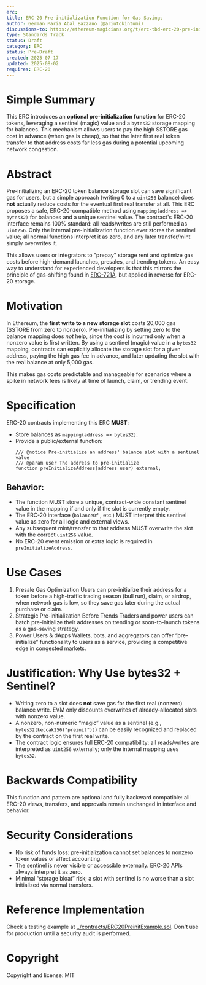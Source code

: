 ```yaml
---
erc: 
title: ERC-20 Pre-initialization Function for Gas Savings
author: German Maria Abal Bazzano (@ariutokintumi)
discussions-to: https://ethereum-magicians.org/t/erc-tbd-erc-20-pre-initialization-function-gas-savings-for-first-time-token-receivers/24993
type: Standards Track
status: Draft
category: ERC
status: Pre-Draft
created: 2025-07-17
updated: 2025-08-02
requires: ERC-20
---
```


# Simple Summary

This ERC introduces an **optional pre-initialization function** for ERC-20 tokens, leveraging a sentinel (magic) value and a `bytes32` storage mapping for balances. This mechanism allows users to pay the high SSTORE gas cost in advance (when gas is cheap), so that the later first real token transfer to that address costs far less gas during a potential upcoming network congestion.


# Abstract

Pre-initializing an ERC-20 token balance storage slot can save significant gas for users, but a simple approach (writing 0 to a `uint256` balance) does **not** actually reduce costs for the eventual first real transfer at all. This ERC proposes a safe, ERC-20-compatible method using `mapping(address => bytes32)` for balances and a unique sentinel value. The contract's ERC-20 interface remains 100% standard: all reads/writes are still performed as `uint256`. Only the internal pre-initialization function ever stores the sentinel value; all normal functions interpret it as zero, and any later transfer/mint simply overwrites it.

This allows users or integrators to "prepay" storage rent and optimize gas costs before high-demand launches, presales, and trending tokens. An easy way to understand for experienced developers is that this mirrors the principle of gas-shifting found in [ERC-721A](https://www.erc721a.org), but applied in reverse for ERC-20 storage.


# Motivation

In Ethereum, the **first write to a new storage slot** costs 20,000 gas (SSTORE from zero to nonzero). Pre-initializing by setting zero to the balance mapping does *not* help, since the cost is incurred only when a nonzero value is first written. By using a sentinel (magic) value in a `bytes32` mapping, contracts can explicitly allocate the storage slot for a given address, paying the high gas fee in advance, and later updating the slot with the real balance at only 5,000 gas.

This makes gas costs predictable and manageable for scenarios where a spike in network fees is likely at time of launch, claim, or trending event.


# Specification

ERC-20 contracts implementing this ERC **MUST**:
- Store balances as `mapping(address => bytes32)`.
- Provide a public/external function:
  ```solidity
  /// @notice Pre-initialize an address' balance slot with a sentinel value
  /// @param user The address to pre-initialize
  function preInitializeAddress(address user) external;
  ```

## Behavior:
- The function MUST store a unique, contract-wide constant sentinel value in the mapping if and only if the slot is currently empty.
- The ERC-20 interface (`balanceOf` , etc.) MUST interpret this sentinel value as zero for all logic and external views.
- Any subsequent mint/transfer to that address MUST overwrite the slot with the correct `uint256` value.
- No ERC-20 event emission or extra logic is required in `preInitializeAddress`.


# Use Cases
1. Presale Gas Optimization
Users can pre-initialize their address for a token before a high-traffic trading season (bull run), claim, or airdrop, when network gas is low, so they save gas later during the actual purchase or claim.
2. Strategic Pre-initialization Before Trends
Traders and power users can batch pre-initialize their addresses on trending or soon-to-launch tokens as a gas-saving strategy.
3. Power Users & dApps
Wallets, bots, and aggregators can offer “pre-initialize” functionality to users as a service, providing a competitive edge in congested markets.


# Justification: Why Use bytes32 + Sentinel?
- Writing zero to a slot does **not** save gas for the first real (nonzero) balance write. EVM only discounts overwrites of already-allocated slots with nonzero value.
- A nonzero, non-numeric “magic” value as a sentinel (e.g., `bytes32(keccak256("preinit"))`) can be easily recognized and replaced by the contract on the first real write.
- The contract logic ensures full ERC-20 compatibility: all reads/writes are interpreted as `uint256` externally; only the internal mapping uses `bytes32`.


# Backwards Compatibility

This function and pattern are optional and fully backward compatible: all ERC-20 views, transfers, and approvals remain unchanged in interface and behavior.


# Security Considerations

- No risk of funds loss: pre-initialization cannot set balances to nonzero token values or affect accounting.
- The sentinel is never visible or accessible externally. ERC-20 APIs always interpret it as zero.
- Minimal “storage bloat” risk; a slot with sentinel is no worse than a slot initialized via normal transfers.


# Reference Implementation

Check a testing example at [../contracts/ERC20PreinitExample.sol](../contracts/ERC20PreinitExample.sol). Don't use for production until a security audit is performed.


# Copyright

Copyright and license: MIT
